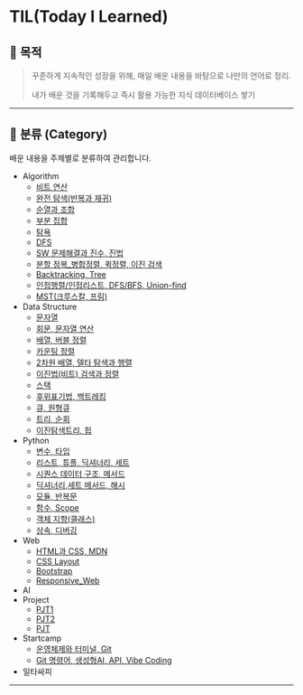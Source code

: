 # TIL(Today I Learned)

## 📌 목적

> 꾸준하게 지속적인 성장을 위해, 매일 배운 내용을 바탕으로 나만의 언어로 정리.
> 
> 내가 배운 것을 기록해두고 즉시 활용 가능한 지식 데이터베이스 쌓기

---

## 📂 분류 (Category)

배운 내용을 주제별로 분류하여 관리합니다.

- Algorithm
  - [비트 연산](Algorithm/Bit/2025-09-03.md)
  - [완전 탐색(반복과 재귀)](Algorithm/Bruteforce/2025-09-04.md)
  - [순열과 조합](Algorithm/Perm&Comb/2025-08-21.md)
  - [부분 집합](Algorithm/Power_Set/2025-08-24.md)
  - [탐욕](Algorithm/Greedy/2025-09-08.md)
  - [DFS](Algorithm/DFS/2025-08-13.md)
  - [SW 문제해결과 진수, 진법](Algorithm/SWproblem_solution/2025-09-02.md)
  - [분할 정복_병합정렬, 퀵정렬, 이진 검색](Algorithm/Divide&Conquer/2025-09-10.md)
  - [Backtracking, Tree](Algorithm/Backtracking/2025-09-11.md)
  - [인접행렬/인접리스트, DFS/BFS, Union-find](Algorithm/Graph/2025-09-15.md)
  - [MST(크루스칼, 프림)](Algorithm/MST_Dijkstra/2025-09-16.md)
- Data Structure
  - [문자열](Data_Structure/String_1/2025-08-08.md)
  - [회문, 문자열 연산](Data_Structure/String_2/2025-08-11.md)
  - [배열, 버블 정렬](Data_Structure/List1_1/2025-08-04.md)
  - [카운팅 정렬](Data_Structure/List1_2/2025-08-05.md)
  - [2차원 배열, 델타 탐색과 행렬](Data_Structure/List2_1/2025-08-06.md)
  - [이진법(비트) 검색과 정렬](Data_Structure/List2_2/2025-08-07.md)
  - [스택](Data_Structure/Stack1_1/2025-08-12.md)
  - [후위표기법, 백트레킹](Data_Structure/Stack2/2025-08-14.md)
  - [큐, 원형큐](Data_Structure/Queue/2025-08-20.md)
  - [트리, 순회](Data_Structure/Tree1/2025-08-22.md)
  - [이진탐색트리, 힙](Data_Structure/Tree2/2025-08-29.md)
- Python
  - [변수, 타입](Python/Basic_Syntax_1/2025-07-21.md)
  - [리스트, 튜플, 딕셔너리, 세트](Python/Basic_Syntax_2/2025-07-22.md)
  - [시퀀스 데이터 구조, 메서드](Python/Data_Structure_1/2025-07-28.md)
  - [딕셔너리,세트 메서드, 해시](Python/Data_Structure_2/2025-07-29.md)
  - [모듈, 반복문](Python/Module&Control_of_Flow/2025-07-24.md)
  - [함수, Scope](Python/Functions/2025-07-23.md)
  - [객체 지향(클래스)](Python/OOP_1/2025-07-30.md)
  - [상속, 디버깅](Python/OOP_2/2025-07-31.md)
- Web 
  - [HTML과 CSS, MDN](Web/HTML&CSS/2025-08-25.md)
  - [CSS Layout](Web/CSS_Layout/2025-08-26.md)
  - [Bootstrap](Web/Bootstrap/2025-08-28.md)
  - [Responsive_Web](Web/Responsive_Web/2025-08-28.md)
- AI 
- Project
  - [PJT1](Project/PJT1/PJT1_README.md)
  - [PJT2](Project/PJT2/PJT2_README.md)
  - [PJT](Project/PJT3/PJT3_README.md)
- Startcamp
  - [운영체제와 터미널, Git](Startcamp/2025-07-17/2025-07-17.md)
  - [Git 명령어, 생성형AI, API, Vibe Coding](Startcamp/2025-07-18/2025-07-18.md)
- 일타싸피

---
